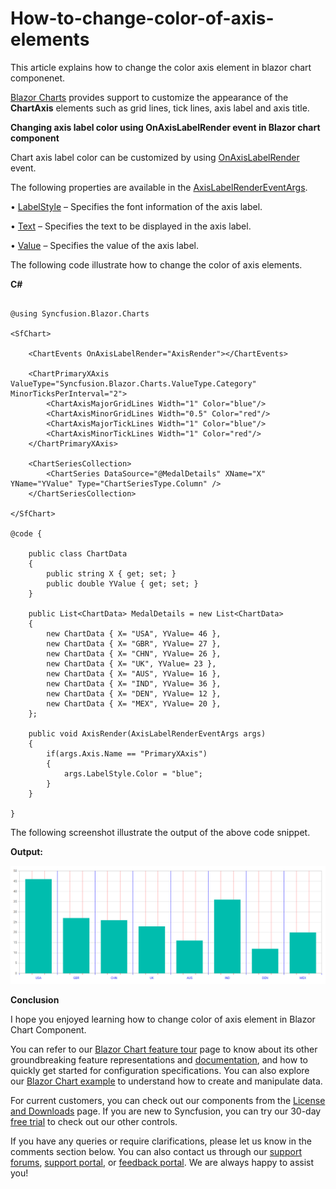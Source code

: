 # How-to-change-color-of-axis-elements

This article explains how to change the color axis element in blazor chart componenet.

[Blazor Charts](https://www.syncfusion.com/blazor-components/blazor-charts) provides support to customize the appearance of the **ChartAxis** elements such as grid lines, tick lines, axis label and axis title. 

**Changing axis label color using OnAxisLabelRender event in Blazor chart component**

Chart axis label color can be customized by using [OnAxisLabelRender](https://help.syncfusion.com/cr/blazor/Syncfusion.Blazor.Charts.ChartEvents.html#Syncfusion_Blazor_Charts_ChartEvents_OnAxisLabelRender) event.

The following properties are available in the [AxisLabelRenderEventArgs](https://help.syncfusion.com/cr/blazor/Syncfusion.Blazor.Charts.AxisLabelRenderEventArgs.html).

•	[LabelStyle](https://help.syncfusion.com/cr/blazor/Syncfusion.Blazor.Charts.AxisLabelRenderEventArgs.html#Syncfusion_Blazor_Charts_AxisLabelRenderEventArgs_LabelStyle) – Specifies the font information of the axis label.

•	[Text](https://help.syncfusion.com/cr/blazor/Syncfusion.Blazor.Charts.AxisLabelRenderEventArgs.html#Syncfusion_Blazor_Charts_AxisLabelRenderEventArgs_Text) – Specifies the text to be displayed in the axis label.

•	[Value](https://help.syncfusion.com/cr/blazor/Syncfusion.Blazor.Charts.AxisLabelRenderEventArgs.html#Syncfusion_Blazor_Charts_AxisLabelRenderEventArgs_Value) – Specifies the value of the axis label.

The following code illustrate how to change the color of axis elements.

**C#**

```cshtml

@using Syncfusion.Blazor.Charts

<SfChart>

    <ChartEvents OnAxisLabelRender="AxisRender"></ChartEvents>

    <ChartPrimaryXAxis ValueType="Syncfusion.Blazor.Charts.ValueType.Category" MinorTicksPerInterval="2">
        <ChartAxisMajorGridLines Width="1" Color="blue"/>
        <ChartAxisMinorGridLines Width="0.5" Color="red"/>
        <ChartAxisMajorTickLines Width="1" Color="blue"/>
        <ChartAxisMinorTickLines Width="1" Color="red"/>
    </ChartPrimaryXAxis>

    <ChartSeriesCollection>
        <ChartSeries DataSource="@MedalDetails" XName="X" YName="YValue" Type="ChartSeriesType.Column" />
    </ChartSeriesCollection>
    
</SfChart>

@code {

    public class ChartData
    {
        public string X { get; set; }
        public double YValue { get; set; }
    }

    public List<ChartData> MedalDetails = new List<ChartData>
    {
        new ChartData { X= "USA", YValue= 46 },
        new ChartData { X= "GBR", YValue= 27 },
        new ChartData { X= "CHN", YValue= 26 },
        new ChartData { X= "UK", YValue= 23 },
        new ChartData { X= "AUS", YValue= 16 },
        new ChartData { X= "IND", YValue= 36 },
        new ChartData { X= "DEN", YValue= 12 },
        new ChartData { X= "MEX", YValue= 20 },
    };

    public void AxisRender(AxisLabelRenderEventArgs args)
    {
        if(args.Axis.Name == "PrimaryXAxis")
        {
            args.LabelStyle.Color = "blue";
        }
    }

}

```

The following screenshot illustrate the output of the above code snippet.

**Output:**
 
 ![](/axis-element-color.png)

**Conclusion**

I hope you enjoyed learning how to change color of axis element in Blazor Chart Component.

You can refer to our [Blazor Chart feature tour](https://www.syncfusion.com/blazor-components/blazor-charts) page to know about its other groundbreaking feature representations and [documentation](https://blazor.syncfusion.com/documentation/chart/getting-started), and how to quickly get started for configuration specifications. You can also explore our [Blazor Chart example](https://blazor.syncfusion.com/demos/chart/line?theme=bootstrap5) to understand how to create and manipulate data.

For current customers, you can check out our components from the [License and Downloads](https://www.syncfusion.com/sales/teamlicense) page. If you are new to Syncfusion, you can try our 30-day [free trial](https://www.syncfusion.com/downloads/blazor) to check out our other controls.

If you have any queries or require clarifications, please let us know in the comments section below. You can also contact us through our [support forums](https://www.syncfusion.com/forums), [support portal](https://support.syncfusion.com/create), or [feedback portal](https://www.syncfusion.com/feedback/blazor-components?control=charts). We are always happy to assist you!
